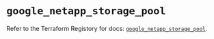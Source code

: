 # `google_netapp_storage_pool`

Refer to the Terraform Registory for docs: [`google_netapp_storage_pool`](https://registry.terraform.io/providers/hashicorp/google-beta/5.29.0/docs/resources/google_netapp_storage_pool).
